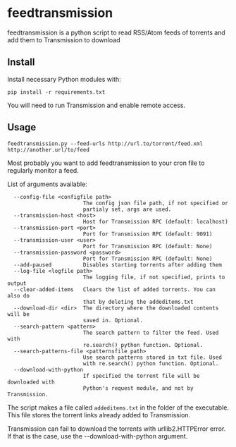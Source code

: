 # feedtransmission
feedtransmission is a python script to read RSS/Atom feeds of torrents and add them to Transmission to download

## Install

Install necessary Python modules with:
```
pip install -r requirements.txt 
```

You will need to run Transmission and enable remote access.

## Usage

```
feedtransmission.py --feed-urls http://url.to/torrent/feed.xml http://another.url/to/feed
```

Most probably you want to add feedtransmission to your cron file to regularly monitor a feed.

List of arguments available:
```
  --config-file <configfile path>
                        The config json file path, if not specified or 
                        partialy set, args are used.
  --transmission-host <host>
                        Host for Transmission RPC (default: localhost)
  --transmission-port <port>
                        Port for Transmission RPC (default: 9091)
  --transmission-user <user>
                        Port for Transmission RPC (default: None)
  --transmission-password <password>
                        Port for Transmission RPC (default: None)
  --add-paused          Disables starting torrents after adding them
  --log-file <logfile path>
                        The logging file, if not specified, prints to output
  --clear-added-items   Clears the list of added torrents. You can also do
                        that by deleting the addeditems.txt
  --download-dir <dir>  The directory where the downloaded contents will be
                        saved in. Optional.
  --search-pattern <pattern>
                        The search pattern to filter the feed. Used with 
                        re.search() python function. Optional.
  --search-patterns-file <patternsfile path>
                        Use search patterns stored in txt file. Used 
                        with re.search() python function. Optional.
  --download-with-python
                        If specified the torrent file will be downloaded with
                        Python's request module, and not by Transmission.

```


The script makes a file called `addeditems.txt` in the folder of the executable. This file stores the torrent links already added to Transmission.

Transmission can fail to download the torrents with urllib2.HTTPError error. If that is the case, use the --download-with-python argument.
